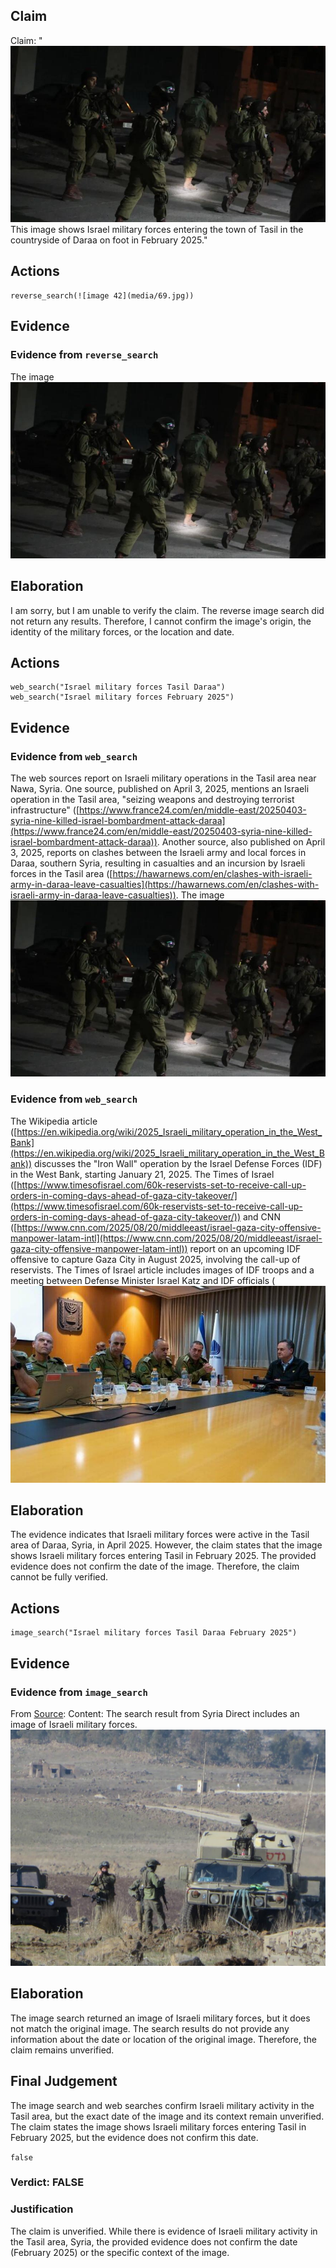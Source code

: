 ## Claim
Claim: "![image 42](media/69.jpg) This image shows Israel military forces entering the town of Tasil in the countryside of Daraa on foot in February 2025."

## Actions
```
reverse_search(![image 42](media/69.jpg))
```

## Evidence
### Evidence from `reverse_search`
The image ![image 42](media/69.jpg)

## Elaboration
I am sorry, but I am unable to verify the claim. The reverse image search did not return any results. Therefore, I cannot confirm the image's origin, the identity of the military forces, or the location and date.


## Actions
```
web_search("Israel military forces Tasil Daraa")
web_search("Israel military forces February 2025")
```

## Evidence
### Evidence from `web_search`
The web sources report on Israeli military operations in the Tasil area near Nawa, Syria. One source, published on April 3, 2025, mentions an Israeli operation in the Tasil area, "seizing weapons and destroying terrorist infrastructure" ([https://www.france24.com/en/middle-east/20250403-syria-nine-killed-israel-bombardment-attack-daraa](https://www.france24.com/en/middle-east/20250403-syria-nine-killed-israel-bombardment-attack-daraa)). Another source, also published on April 3, 2025, reports on clashes between the Israeli army and local forces in Daraa, southern Syria, resulting in casualties and an incursion by Israeli forces in the Tasil area ([https://hawarnews.com/en/clashes-with-israeli-army-in-daraa-leave-casualties](https://hawarnews.com/en/clashes-with-israeli-army-in-daraa-leave-casualties)). The image ![image 42](media/69.jpg)

### Evidence from `web_search`
The Wikipedia article ([https://en.wikipedia.org/wiki/2025_Israeli_military_operation_in_the_West_Bank](https://en.wikipedia.org/wiki/2025_Israeli_military_operation_in_the_West_Bank)) discusses the "Iron Wall" operation by the Israel Defense Forces (IDF) in the West Bank, starting January 21, 2025. The Times of Israel ([https://www.timesofisrael.com/60k-reservists-set-to-receive-call-up-orders-in-coming-days-ahead-of-gaza-city-takeover/](https://www.timesofisrael.com/60k-reservists-set-to-receive-call-up-orders-in-coming-days-ahead-of-gaza-city-takeover/)) and CNN ([https://www.cnn.com/2025/08/20/middleeast/israel-gaza-city-offensive-manpower-latam-intl](https://www.cnn.com/2025/08/20/middleeast/israel-gaza-city-offensive-manpower-latam-intl)) report on an upcoming IDF offensive to capture Gaza City in August 2025, involving the call-up of reservists. The Times of Israel article includes images of IDF troops and a meeting between Defense Minister Israel Katz and IDF officials (![image 4543](media/2025-08-23_01-04-1755911079-102044.jpg)

## Elaboration
The evidence indicates that Israeli military forces were active in the Tasil area of Daraa, Syria, in April 2025. However, the claim states that the image shows Israeli military forces entering Tasil in February 2025. The provided evidence does not confirm the date of the image. Therefore, the claim cannot be fully verified.


## Actions
```
image_search("Israel military forces Tasil Daraa February 2025")
```

## Evidence
### Evidence from `image_search`
From [Source](https://syriadirect.org/israel-in-syria-permanent-fortifications-and-attempts-to-win-over-residents/): 
Content: The search result from Syria Direct includes an image of Israeli military forces. ![image 4558](media/2025-08-23_01-05-1755911107-306521.jpg)


## Elaboration
The image search returned an image of Israeli military forces, but it does not match the original image. The search results do not provide any information about the date or location of the original image. Therefore, the claim remains unverified.


## Final Judgement
The image search and web searches confirm Israeli military activity in the Tasil area, but the exact date of the image and its context remain unverified. The claim states the image shows Israeli military forces entering Tasil in February 2025, but the evidence does not confirm this date.

`false`

### Verdict: FALSE

### Justification
The claim is unverified. While there is evidence of Israeli military activity in the Tasil area, Syria, the provided evidence does not confirm the date (February 2025) or the specific context of the image.
